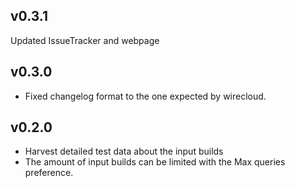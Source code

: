 ## v0.3.1

Updated IssueTracker and webpage

## v0.3.0

- Fixed changelog format to the one expected by wirecloud.

## v0.2.0

- Harvest detailed test data about the input builds
- The amount of input builds can be limited with the Max queries preference.